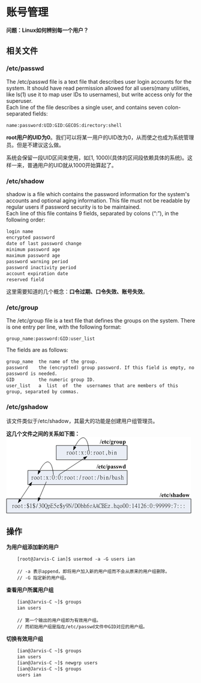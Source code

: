 # 账号管理

**问题：Linux如何辨别每一个用户？**

## 相关文件
### /etc/passwd

The  /etc/passwd file is a text file that describes user login accounts for the system. It should have read permission allowed for  all  users(many  utilities,  like ls(1) use it to map user IDs to usernames), but write access only for the superuser.  
Each line of the file describes  a  single  user,  and  contains  seven colon-separated fields:

    name:password:UID:GID:GECOS:directory:shell
    
**root用户的UID为0**。我们可以将某一用户的UID改为0，从而使之也成为系统管理员。但是不建议这么做。

系统会保留一段UID区间来使用，如[1, 1000)(具体的区间段依赖具体的系统)。这样一来，普通用户的UID就从1000开始算起了。
### /etc/shadow

shadow is a file which contains the password information for the system's accounts and optional aging information. This file must not be readable by regular users if password security is to be maintained.   
Each line of this file contains 9 fields, separated by colons (“:”), in the following order:

    login name
    encrypted password
    date of last password change
    minimum password age
    maximum password age
    password warning period
    password inactivity period
    account expiration date
    reserved field
    
这里需要知道的几个概念：**口令过期、口令失效、账号失效**。
### /etc/group

The /etc/group file is a text file that defines the groups on the system. There is one entry per line, with the following format:

    group_name:password:GID:user_list
    


The fields are as follows:

    group_name  the name of the group.
    password    the (encrypted) group password. If this field is empty, no password is needed.
    GID         the numeric group ID.
    user_list   a  list  of  the  usernames that are members of this group, separated by commas.
    
### /etc/gshadow

该文件类似于/etc/shadow，其最大的功能是创建用户组管理员。

**这几个文件之间的关系如下图：**
![点击查看这几个文件之间的关系](id_link.gif)


## 操作

**为用户组添加新的用户**  
```
    [root@Jarvis-C ian]$ usermod -a -G users ian
    
    // -a 表示append，即将用户加入新的用户组而不会从原来的用户组删除。
    // -G 指定新的用户组。
```

**查看用户所属用户组**

```
    [ian@Jarvis-C ~]$ groups
    ian users

    // 第一个输出的用户组即为有效用户组。
    // 而初始用户组是指在/etc/passwd文件中GID对应的用户组。
```

**切换有效用户组**

```
    [ian@Jarvis-C ~]$ groups
    ian users
    [ian@Jarvis-C ~]$ newgrp users
    [ian@Jarvis-C ~]$ groups
    users ian
```

